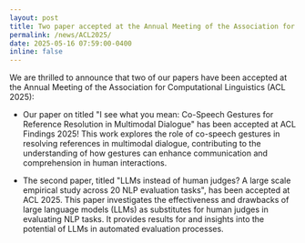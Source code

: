 ```yaml
---
layout: post
title: Two paper accepted at the Annual Meeting of the Association for Computational Linguistics (ACL 2025)
permalink: /news/ACL2025/
date: 2025-05-16 07:59:00-0400
inline: false
---
```

We are thrilled to announce that two of our papers have been accepted at the Annual Meeting of the Association for Computational Linguistics (ACL 2025):

- Our paper on titled "I see what you mean: Co-Speech Gestures for Reference Resolution in Multimodal Dialogue" has been accepted at ACL Findings 2025! This work explores the role of co-speech gestures in resolving references in multimodal dialogue, contributing to the understanding of how gestures can enhance communication and comprehension in human interactions.

- The second paper, titled "LLMs instead of human judges? A large scale empirical study across 20 NLP evaluation tasks", has been accepted at ACL 2025. This paper investigates the effectiveness and drawbacks of large language models (LLMs) as substitutes for human judges in evaluating NLP tasks. It provides results for and insights into the potential of LLMs in automated evaluation processes.